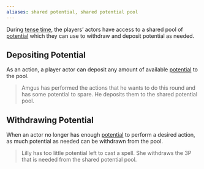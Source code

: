 ```yaml
---
aliases: shared potential, shared potential pool
---
```

   
During [tense time](../Game%20Modes/Tense%20Time.md), the players’ actors have access to a shared pool of [potential](../Rolling%20Dice/Potential.md) which they can use to withdraw and deposit potential as needed.    
   
## Depositing Potential   
As an action, a player actor can deposit any amount of available [potential](../Rolling%20Dice/Potential.md) to the pool.   
   
> Amgus has performed the actions that he wants to do this round and has some potential to spare. He deposits them to the shared potential pool.   
   
## Withdrawing Potential   
When an actor no longer has enough [potential](../Rolling%20Dice/Potential.md) to perform a desired action, as much potential as needed can be withdrawn from the pool.   
   
> Lilly has too little potential left to cast a spell. She withdraws the 3P that is needed from the shared potential pool.